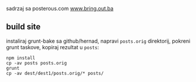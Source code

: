 sadrzaj sa posterous.com www.bring.out.ba


## build site


instaliraj grunt-bake sa github/hernad, napravi `posts.orig` direktorij, pokreni grunt taskove, kopiraj rezultat u `posts`:

    npm install
    cp -av posts posts.orig
    grunt
    cp -av dest/dest1/posts.orig/* posts/


